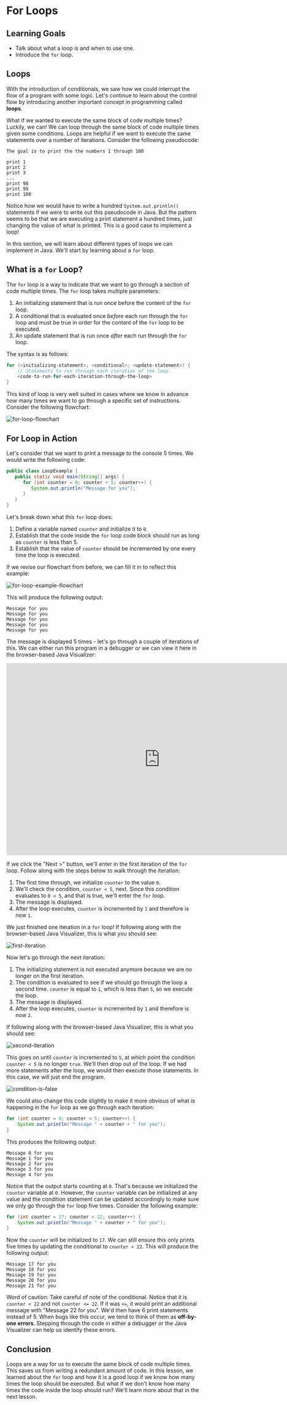 # For Loops

## Learning Goals

- Talk about what a loop is and when to use one.
- Introduce the `for` loop.

## Loops

With the introduction of conditionals, we saw how we could interrupt the flow
of a program with some logic. Let's continue to learn about the control flow by
introducing another important concept in programming called **loops**.

What if we wanted to execute the same block of code multiple times? Luckily, we
can! We can loop through the same block of code multiple times given some
conditions. Loops are helpful if we want to execute the same statements over a
number of iterations. Consider the following pseudocode:

```text
The goal is to print the the numbers 1 through 100

print 1
print 2
print 3
...
print 98
print 99
print 100
```

Notice how we would have to write a hundred `System.out.println()` statements if
we were to write out this pseudocode in Java. But the pattern seems to be that
we are executing a print statement a hundred times, just changing the value of
what is printed. This is a good case to implement a loop!

In this section, we will learn about different types of loops we can implement
in Java. We'll start by learning about a `for` loop.

## What is a `for` Loop?

The `for` loop is a way to indicate that we want to go through a section of code
multiple times. The `for` loop takes multiple parameters:

1. An initializing statement that is run once before the content of the `for`
   loop.
2. A conditional that is evaluated once _before_ each run through the `for` loop
   and must be true in order for the content of the `for` loop to be executed.
3. An update statement that is run once _after_ each run through the `for`
   loop.

The syntax is as follows:

```java
for (<initializing-statement>; <conditional>; <update-statement>) {
    // Statements to run through each iteration of the loop
    <code-to-run-for-each-iteration-through-the-loop>
}
```

This kind of loop is very well suited in cases where we know in advance how many
times we want to go through a specific set of instructions. Consider the
following flowchart:

![for-loop-flowchart](https://curriculum-content.s3.amazonaws.com/java-mod-1/for-loops/for-loop-flowchart.png)

## For Loop in Action

Let's consider that we want to print a message to the console 5 times. We would
write the following code:

```java
public class LoopExample {
   public static void main(String[] args) {
      for (int counter = 0; counter < 5; counter++) {
         System.out.println("Message for you");
      }
   }
}
```

Let's break down what this `for` loop does:

1. Define a variable named `counter` and initialize it to `0`.
2. Establish that the code inside the `for` loop code block should run as long
   as `counter` is less than 5.
3. Establish that the value of `counter` should be incremented by one every
   time the loop is executed.

If we revise our flowchart from before, we can fill it in to reflect this
example:

![for-loop-example-flowchart](https://curriculum-content.s3.amazonaws.com/java-mod-1/for-loops/for-loop-example-flowchart.png)

This will produce the following output:

```text
Message for you
Message for you
Message for you
Message for you
Message for you
```

The message is displayed 5 times - let's go through a couple of iterations of
this. We can either run this program in a debugger or we can view it here
in the browser-based Java Visualizer:

<iframe width="800" height="500" frameborder="0" src="https://pythontutor.com/iframe-embed.html#code=public%20class%20LoopExample%20%7B%0A%20%20%20%20public%20static%20void%20main%28String%5B%5D%20args%29%20%7B%0A%20%20%20%20%20%20%20%20for%20%28int%20counter%20%3D%200%3B%20counter%20%3C%205%3B%20counter%2B%2B%29%20%7B%0A%20%20%20%20%20%20%20%20%20%20%20%20System.out.println%28%22Message%20for%20you%22%29%3B%0A%20%20%20%20%20%20%20%20%7D%0A%20%20%20%20%7D%0A%7D&codeDivHeight=400&codeDivWidth=350&cumulative=false&curInstr=1&heapPrimitives=nevernest&origin=opt-frontend.js&py=java&rawInputLstJSON=%5B%5D&textReferences=false"> </iframe>

If we click the "Next >" button, we'll enter in the first iteration of the `for`
loop. Follow along with the steps below to walk through the iteration:

1. The first time through, we initialize `counter` to the value `0`.
2. We'll check the condition, `counter < 5`, next. Since this condition
   evaluates to `0 < 5`, and that is true, we'll enter the `for` loop.
3. The message is displayed.
4. After the loop executes, `counter` is incremented by `1` and therefore is now
   `1`.

We just finished one iteration in a `for` loop! If following along with the
browser-based Java Visualizer, this is what you should see:

![first-iteration](https://curriculum-content.s3.amazonaws.com/java-mod-1/for-loops/visualizer-for-loop-first-iteration.png)

Now let's go through the next iteration:

1. The initializing statement is not executed anymore because we are no longer
   on the first iteration.
2. The condition is evaluated to see if we should go through the loop a second
   time. `counter` is equal to `1`, which is less than `5`, so we execute the
   loop.
3. The message is displayed.
4. After the loop executes, `counter` is incremented by `1` and therefore is
   now `2`.

If following along with the browser-based Java Visualizer, this is what you
should see:

![second-iteration](https://curriculum-content.s3.amazonaws.com/java-mod-1/for-loops/visualizer-for-loop-second-iteration.png)

This goes on until `counter` is incremented to `5`, at which point the condition
`counter < 5` is no longer `true`. We'll then drop out of the loop. If we had
more statements after the loop, we would then execute those statements. In this
case, we will just end the program.

![condition-is-false](https://curriculum-content.s3.amazonaws.com/java-mod-1/for-loops/visualizer-for-loop-condition-false.png)

We could also change this code slightly to make it more obvious of what is
happening in the `for` loop as we go through each iteration:

```java
for (int counter = 0; counter < 5; counter++) {
    System.out.println("Message " + counter + " for you");
}
```

This produces the following output:

```text
Message 0 for you
Message 1 for you
Message 2 for you
Message 3 for you
Message 4 for you
```

Notice that the output starts counting at `0`. That's because we initialized
the `counter` variable at `0`. However, the `counter` variable can be
initialized at any value and the condition statement can be updated
accordingly to make sure we only go through the `for` loop five times. Consider
the following example:

```java
for (int counter = 17; counter < 22; counter++) {
    System.out.println("Message " + counter + " for you");
}
```

Now the `counter` will be initialized to `17`. We can still ensure this only
prints five times by updating the conditional to `counter < 22`. This will
produce the following output:

```text
Message 17 for you
Message 18 for you
Message 19 for you
Message 20 for you
Message 21 for you
```

Word of caution: Take careful of note of the conditional. Notice that it is
`counter < 22` and not `counter <= 22`. If it was `<=`, it would print an
additional message with "Message 22 for you". We'd then have 6 print statements
instead of 5. When bugs like this occur, we tend to think of them as
**off-by-one errors**. Stepping through the code in either a debugger or the
Java Visualizer can help us identify these errors.

## Conclusion

Loops are a way for us to execute the same block of code multiple times. This
saves us from writing a redundant amount of code. In this lesson, we learned
about the `for` loop and how it is a good loop if we know how many times the
loop should be executed. But what if we don't know how many times the code
inside the loop should run? We'll learn more about that in the next lesson.
